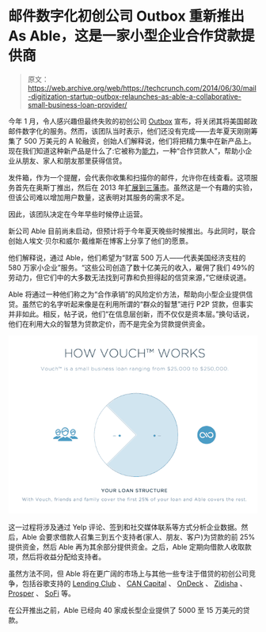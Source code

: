 # 邮件数字化初创公司 Outbox 重新推出 As Able，这是一家小型企业合作贷款提供商 

> 原文：<https://web.archive.org/web/https://techcrunch.com/2014/06/30/mail-digitization-startup-outbox-relaunches-as-able-a-collaborative-small-business-loan-provider/>

今年 1 月，令人感兴趣但最终失败的初创公司 [Outbox](https://web.archive.org/web/20230129221303/http://blog.outboxmail.com/) 宣布，将关闭其将美国邮政邮件数字化的服务。然而，该团队当时表示，他们还没有完成——去年夏天刚刚筹集了 500 万美元的 A 轮融资，创始人们解释说，他们将把精力集中在新产品上。现在我们知道这种新产品是什么了:它被称为[能力](https://web.archive.org/web/20230129221303/https://www.hiable.com/)，一种“合作贷款人”，帮助小企业从朋友、家人和朋友那里获得信贷。

发件箱，作为一个提醒，会代表你收集和扫描你的邮件，允许你在线查看。这项服务首先在奥斯丁推出，然后在 2013 年[扩展到三藩市](https://web.archive.org/web/20230129221303/https://techcrunch.com/2013/02/25/outbox-digitizes-sf-snail-mail/)。虽然这是一个有趣的实验，但该公司难以增加用户数量，这表明对其服务的需求不足。

因此，该团队决定在今年早些时候停止运营。

新公司 Able 目前尚未启动，但预计将于今年夏天晚些时候推出。与此同时，联合创始人埃文·贝尔和威尔·戴维斯在博客上分享了他们的愿景。

他们解释说，通过 Able，他们希望为“财富 500 万人——代表美国经济支柱的 580 万家小企业”服务。“这些公司创造了数十亿美元的收入，雇佣了我们 49%的劳动力，但它们中的大多数无法找到可靠和负担得起的信贷来源，”它继续说道。

Able 将通过一种他们称之为“合作承销”的风险定价方法，帮助向小型企业提供信贷。虽然它的名字听起来像是在利用所谓的“群众的智慧”进行 P2P 贷款，但事实并非如此。相反，帖子说，他们“在信息层创新，而不仅仅是资本层。”换句话说，他们在利用大众的智慧为贷款定价，而不是完全为贷款提供资金。

![Screen Shot 2014-06-30 at 10.54.16 AM](img/badc12db43b201a424057195b3a387a1.png)

这一过程将涉及通过 Yelp 评论、签到和社交媒体联系等方式分析企业数据。然后，Able 会要求借款人召集三到五个支持者(家人、朋友、客户)为贷款的前 25%提供资金，然后 Able 再为其余部分提供资金。之后，Able 定期向借款人收取款项，然后将收益分配给支持者。

虽然方法不同，但 Able 将在更广阔的市场上与其他一些专注于借贷的初创公司竞争，包括谷歌支持的 [Lending Club](https://web.archive.org/web/20230129221303/https://techcrunch.com/2014/03/19/google-backed-lending-club-brings-peer-to-peer-lending-to-business-loans/) 、 [CAN Capital](https://web.archive.org/web/20230129221303/https://techcrunch.com/2014/01/08/can-capital-raises-33m-from-meritech-and-accel-to-loan-small-businesses-working-capital/) 、 [OnDeck](https://web.archive.org/web/20230129221303/https://techcrunch.com/2014/03/06/ondeck-raises-77m-from-tiger-global-to-loan-smbs-working-capital/) 、 [Zidisha](https://web.archive.org/web/20230129221303/https://techcrunch.com/2014/01/23/zidisha-launches-a-kickstarter-style-micro-lending-platform-for-low-income-entrepreneurs-in-developing-countries/) 、 [Prosper](https://web.archive.org/web/20230129221303/https://techcrunch.com/2014/05/04/peer-to-peer-lending-marketplace-prosper-raises-70m/) 、 [SoFi](https://web.archive.org/web/20230129221303/https://techcrunch.com/2014/04/03/sofi-closes-on-80-million-to-expand-its-lending-business/) 等。

在公开推出之前，Able 已经向 40 家成长型企业提供了 5000 至 15 万美元的贷款。